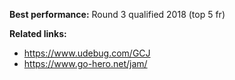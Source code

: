 **Best performance:** Round 3 qualified 2018 (top 5 fr)

**Related links:**
 - https://www.udebug.com/GCJ
 - https://www.go-hero.net/jam/
